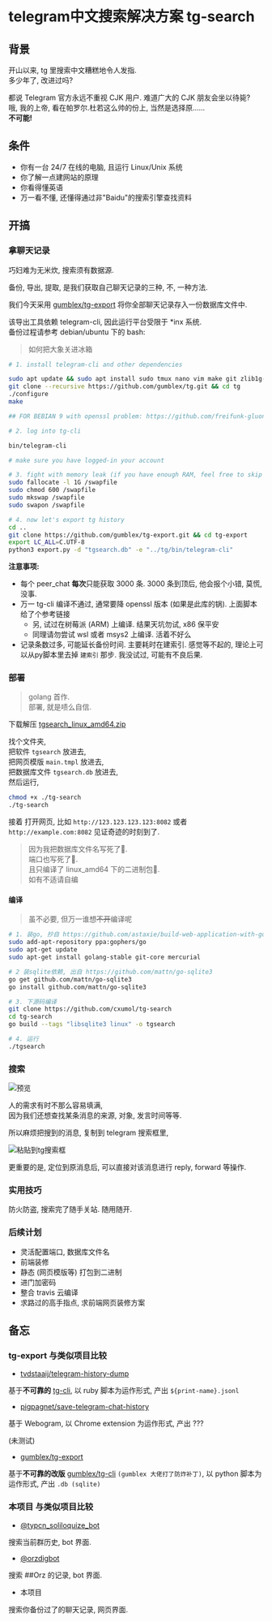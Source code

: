 # telegram中文搜索解决方案 tg-search

## 背景

开山以来, tg 里搜索中文糟糕地令人发指.  
多少年了, 改进过吗?  

都说 Telegram 官方永远不重视 CJK 用户.
难道广大的 CJK 朋友会坐以待毙?   
哦, 我的上帝, 看在帕罗尔.杜若这么帅的份上, 当然是选择原……  
**不可能!**

## 条件

- 你有一台 24/7 在线的电脑, 且运行 Linux/Unix 系统
- 你了解一点建网站的原理
- 你看得懂英语
- 万一看不懂, 还懂得通过非"Baidu"的搜索引擎查找资料

## 开搞

### 拿聊天记录

巧妇难为无米炊, 搜索须有数据源. 

备份, 导出, 提取, 是我们获取自己聊天记录的三种, 不, 一种方法.

我们今天采用 [gumblex/tg-export](https://github.com/gumblex/tg-export) 将你全部聊天记录存入一份数据库文件中.

该导出工具依赖 telegram-cli, 因此运行平台受限于 \*inx 系统.  
备份过程请参考 debian/ubuntu 下的 bash:

> 如何把大象关进冰箱

```bash
# 1. install telegram-cli and other dependencies

sudo apt update && sudo apt install sudo tmux nano vim make git zlib1g-dev libreadline-dev libconfig-dev libssl-dev lua5.2 liblua5.2-dev libevent-dev libjansson-dev libpython-dev python3-pip -y
git clone --recursive https://github.com/gumblex/tg.git && cd tg
./configure
make

## FOR BEBIAN 9 with openssl problem: https://github.com/freifunk-gluon/gluon/issues/973#issuecomment-265910812

# 2. log into tg-cli

bin/telegram-cli

# make sure you have logged-in your account

# 3. fight with memory leak (if you have enough RAM, feel free to skip this step)
sudo fallocate -l 1G /swapfile
sudo chmod 600 /swapfile
sudo mkswap /swapfile
sudo swapon /swapfile

# 4. now let's export tg history
cd ..
git clone https://github.com/gumblex/tg-export.git && cd tg-export
export LC_ALL=C.UTF-8
python3 export.py -d "tgsearch.db" -e "../tg/bin/telegram-cli"
```

**注意事项:**

- 每个 peer_chat **每次**只能获取 3000 条. 3000 条到顶后, 他会报个小错, 莫慌, 没事.
- 万一 tg-cli 编译不通过, 通常要降 openssl 版本 (如果是此库的锅). 上面脚本给了个参考链接
    - 另, 试过在树莓派 (ARM) 上编译. 结果天坑勿试, x86 保平安
    - 同理请勿尝试 wsl 或者 msys2 上编译. 活着不好么
- 记录条数过多, 可能延长备份时间. 主要耗时在建索引. 感觉等不起的, 理论上可以从py脚本里去掉 `建索引` 那步. 
我没试过, 可能有不良后果.


### 部署

> golang 首作.  
部署, 就是啧么自信.

下载解压
[tgsearch_linux_amd64.zip](https://github.com/cxumol/tg-search/releases/download/alpha/tgsearch_linux_amd64.zip)

找个文件夹,  
把软件 `tgsearch` 放进去,  
把网页模版 `main.tmpl` 放进去,  
把数据库文件 `tgsearch.db` 放进去,  
然后运行,

```bash
chmod +x ./tg-search
./tg-search
```

接着
打开网页, 
比如 `http://123.123.123.123:8082`
或者 `http://example.com:8082`
见证奇迹的时刻到了.

> 因为我把数据库文件名写死了🌚.  
端口也写死了🌚.  
且只编译了 linux_amd64 下的二进制包🌚.  
如有不适请自编

#### 编译

> 虽不必要, 但万一谁想<s>不开</s>编译呢

```bash
# 1. 装go, 抄自 https://github.com/astaxie/build-web-application-with-golang/blob/master/zh/01.1.md
sudo add-apt-repository ppa:gophers/go
sudo apt-get update
sudo apt-get install golang-stable git-core mercurial

# 2 装sqlite依赖, 出自 https://github.com/mattn/go-sqlite3
go get github.com/mattn/go-sqlite3
go install github.com/mattn/go-sqlite3

# 3. 下源码编译
git clone https://github.com/cxumol/tg-search
cd tg-search
go build --tags "libsqlite3 linux" -o tgsearch

# 4. 运行
./tgsearch
```

### 搜索

![预览](https://user-images.githubusercontent.com/8279655/34347654-0af60b66-e9ba-11e7-808f-45607ffd52c5.png)

人的需求有时不那么容易填满,  
因为我们还想查找某条消息的来源, 对象, 发言时间等等.  

所以麻烦把搜到的消息, 复制到 telegram 搜索框里, 

![粘贴到tg搜索框](https://user-images.githubusercontent.com/8279655/34347658-0e724714-e9ba-11e7-929a-1fce478b1aec.png)

更重要的是, 定位到原消息后, 可以直接对该消息进行 reply, forward 等操作.

### 实用技巧

防火防盗, 搜索完了随手关站.
随用随开.  

### 后续计划

- 灵活配置端口, 数据库文件名
- 前端装修
- 静态 (网页模版等) 打包到二进制
- 进门加密码
- 整合 travis 云编译
- 求路过的高手指点, 求前端网页装修方案

## 备忘

### tg-export 与类似项目比较

- [tvdstaaij/telegram-history-dump](https://github.com/tvdstaaij/telegram-history-dump)

基于**不可靠的** [tg-cli](https://github.com/vysheng/tg), 
以 ruby 脚本为运作形式, 
产出 `${print-name}.jsonl`

- [pigpagnet/save-telegram-chat-history](https://github.com/pigpagnet/save-telegram-chat-history)

基于 Webogram, 
以 Chrome extension 为运作形式,
产出 ???
 
(未测试)

- [gumblex/tg-export](https://github.com/gumblex/tg-export)

基于**不可靠的改版** [gumblex/tg-cli](https://github.com/gumblex/tg) 
`(gumblex 大佬打了防炸补丁)`, 
以 python 脚本为运作形式, 
产出 `.db (sqlite)`


### 本项目 与类似项目比较

- [@typcn_soliloquize_bot](https://t.me/typcn_soliloquize_bot) 

搜索当前群历史, bot 界面.

- [@orzdigbot](https://t.me/orzdigbot) 

搜索 ##Orz 的记录, bot 界面.

- 本项目 

搜索你备份过了的聊天记录, 网页界面.
